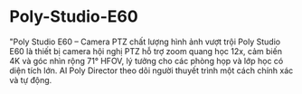 # Poly-Studio-E60
"Poly Studio E60 – Camera PTZ chất lượng hình ảnh vượt trội Poly Studio E60 là thiết bị camera hội nghị PTZ hỗ trợ zoom quang học 12x, cảm biến 4K và góc nhìn rộng 71° HFOV, lý tưởng cho các phòng họp và lớp học có diện tích lớn. AI Poly Director theo dõi người thuyết trình một cách chính xác và tự động. 
